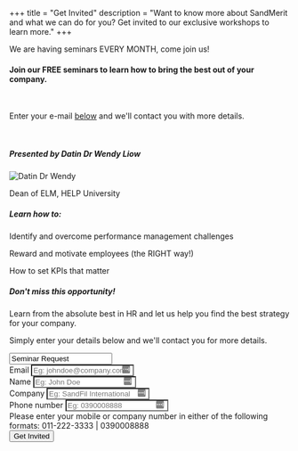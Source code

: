 +++
title = "Get Invited"
description = "Want to know more about SandMerit and what we can do for you? Get invited to our exclusive workshops to learn more."
+++
<div class="message success" data-component="message"> We are having seminars EVERY MONTH, come join us! <span class="close small"></span></div>
<h4>Join our <span class="highlight">FREE</span> seminars to learn how to bring the best out of your company.</h4>
<br/>
<p>Enter your e-mail <a href="#sign-up">below</a> and we'll contact you with more details.</p>

<br/>
<div class="row align-center" id="forum-desc">
<div class="col col-6">
  <h5>Presented by Datin Dr Wendy Liow</h5>
  <img src="/img/profiles/wendy.png" alt="Datin Dr Wendy">
  <br />
  <p>Dean of ELM, HELP University</p>
</div>
<div class="col col-6">
  <h5>Learn how to:</h5>
  <div id="forum-hook">
    <div class="pains">
      <i class="fa fa-check-square-o"></i>
      <p>
        Identify and overcome performance management challenges
      </p>
    </div>
    <div class="pains">
      <i class="fa fa-check-square-o"></i>
      <p>
        Reward and motivate employees (the RIGHT way!)
      </p>
    </div>
    <div class="pains">
      <i class="fa fa-check-square-o"></i>
      <p>
        How to set KPIs that matter
      </p>
    </div>
  </div>
</div>
</div>

<h5>Don't miss this opportunity!</h5>
<p>Learn from the absolute best in HR and let us help you find the best strategy for your company.</p>
<p>Simply enter your details below and we'll contact you for more details.</p>
<form action="https://formspree.io/beatricebockjs@gmail.com" method="POST" class="form form-centered" id="sign-up">
<div class="invisible"><input type="text" name="Submission type" value="Seminar Request"></div>

<div class="form-item">
    <label>Email</label>
    <input type="email" name="(Seminar) email" autocomplete="off" style="background-image: url(&quot;data:image/png;base64,iVBORw0KGgoAAAANSUhEUgAAABAAAAASCAYAAABSO15qAAAAAXNSR0IArs4c6QAAAPhJREFUOBHlU70KgzAQPlMhEvoQTg6OPoOjT+JWOnRqkUKHgqWP4OQbOPokTk6OTkVULNSLVc62oJmbIdzd95NcuGjX2/3YVI/Ts+t0WLE2ut5xsQ0O+90F6UxFjAI8qNcEGONia08e6MNONYwCS7EQAizLmtGUDEzTBNd1fxsYhjEBnHPQNG3KKTYV34F8ec/zwHEciOMYyrIE3/ehKAqIoggo9inGXKmFXwbyBkmSQJqmUNe15IRhCG3byphitm1/eUzDM4qR0TTNjEixGdAnSi3keS5vSk2UDKqqgizLqB4YzvassiKhGtZ/jDMtLOnHz7TE+yf8BaDZXA509yeBAAAAAElFTkSuQmCC&quot;); background-repeat: no-repeat; background-attachment: scroll; background-size: 16px 18px; background-position: 98% 50%; cursor: auto;"  placeholder="Eg: johndoe@company.com" required>
</div>

<div class="form-item">
    <label>Name</label>
    <input type="text" name="(Seminar) name" autocomplete="off" style="background-image: url(&quot;data:image/png;base64,iVBORw0KGgoAAAANSUhEUgAAABAAAAASCAYAAABSO15qAAAAAXNSR0IArs4c6QAAAPhJREFUOBHlU70KgzAQPlMhEvoQTg6OPoOjT+JWOnRqkUKHgqWP4OQbOPokTk6OTkVULNSLVc62oJmbIdzd95NcuGjX2/3YVI/Ts+t0WLE2ut5xsQ0O+90F6UxFjAI8qNcEGONia08e6MNONYwCS7EQAizLmtGUDEzTBNd1fxsYhjEBnHPQNG3KKTYV34F8ec/zwHEciOMYyrIE3/ehKAqIoggo9inGXKmFXwbyBkmSQJqmUNe15IRhCG3byphitm1/eUzDM4qR0TTNjEixGdAnSi3keS5vSk2UDKqqgizLqB4YzvassiKhGtZ/jDMtLOnHz7TE+yf8BaDZXA509yeBAAAAAElFTkSuQmCC&quot;); background-repeat: no-repeat; background-attachment: scroll; background-size: 16px 18px; background-position: 98% 50%; cursor: auto;" placeholder="Eg: John Doe" required>
</div>
<div class="form-item">
    <label>Company</label>
    <input type="text" name="(Seminar) company" autocomplete="off" style="background-image: url(&quot;data:image/png;base64,iVBORw0KGgoAAAANSUhEUgAAABAAAAASCAYAAABSO15qAAAAAXNSR0IArs4c6QAAAPhJREFUOBHlU70KgzAQPlMhEvoQTg6OPoOjT+JWOnRqkUKHgqWP4OQbOPokTk6OTkVULNSLVc62oJmbIdzd95NcuGjX2/3YVI/Ts+t0WLE2ut5xsQ0O+90F6UxFjAI8qNcEGONia08e6MNONYwCS7EQAizLmtGUDEzTBNd1fxsYhjEBnHPQNG3KKTYV34F8ec/zwHEciOMYyrIE3/ehKAqIoggo9inGXKmFXwbyBkmSQJqmUNe15IRhCG3byphitm1/eUzDM4qR0TTNjEixGdAnSi3keS5vSk2UDKqqgizLqB4YzvassiKhGtZ/jDMtLOnHz7TE+yf8BaDZXA509yeBAAAAAElFTkSuQmCC&quot;); background-repeat: no-repeat; background-attachment: scroll; background-size: 16px 18px; background-position: 98% 50%; cursor: auto;" placeholder="Eg: SandFil International" required>
</div>
<div class="form-item">
    <label>Phone number</label>
    <input type="tel" name="(Seminar) phone" autocomplete="off" style="background-image: url(&quot;data:image/png;base64,iVBORw0KGgoAAAANSUhEUgAAABAAAAASCAYAAABSO15qAAAAAXNSR0IArs4c6QAAAPhJREFUOBHlU70KgzAQPlMhEvoQTg6OPoOjT+JWOnRqkUKHgqWP4OQbOPokTk6OTkVULNSLVc62oJmbIdzd95NcuGjX2/3YVI/Ts+t0WLE2ut5xsQ0O+90F6UxFjAI8qNcEGONia08e6MNONYwCS7EQAizLmtGUDEzTBNd1fxsYhjEBnHPQNG3KKTYV34F8ec/zwHEciOMYyrIE3/ehKAqIoggo9inGXKmFXwbyBkmSQJqmUNe15IRhCG3byphitm1/eUzDM4qR0TTNjEixGdAnSi3keS5vSk2UDKqqgizLqB4YzvassiKhGtZ/jDMtLOnHz7TE+yf8BaDZXA509yeBAAAAAElFTkSuQmCC&quot;); background-repeat: no-repeat; background-attachment: scroll; background-size: 16px 18px; background-position: 98% 50%; cursor: auto;" placeholder="Eg: 0390008888" pattern="^(1?)(-| ?)(\()?([0-9]{3})(\)|-| |\)-|\) )?([0-9]{3})(-| )?([0-9]{4}|[0-9]{4})$" required>
    <div class="desc">Please enter your mobile or company number in either of the following formats: 011-222-3333 | 0390008888 </div>
</div>

<input type="submit" value="Get Invited" class="button primary width-100">
</form>

<script>
// URL updates and the element focus is maintained
// originally found via in Update 3 on http://www.learningjquery.com/2007/10/improved-animated-scrolling-script-for-same-page-links

// filter handling for a /dir/ OR /indexordefault.page
function filterPath(string) {
return string
  .replace(/^\//, '')
  .replace(/(index|default).[a-zA-Z]{3,4}$/, '')
  .replace(/\/$/, '');
}

var locationPath = filterPath(location.pathname);
$('a[href*="#"]').each(function () {
var thisPath = filterPath(this.pathname) || locationPath;
var hash = this.hash;
if ($("#" + hash.replace(/#/, '')).length) {
  if (locationPath == thisPath && (location.hostname == this.hostname || !this.hostname) && this.hash.replace(/#/, '')) {
    var $target = $(hash), target = this.hash;
    if (target) {
      $(this).click(function (event) {
        event.preventDefault();
        $('html, body').animate({scrollTop: $target.offset().top}, 1000, function () {
          location.hash = target;
          $target.focus();
          if ($target.is(":focus")){ //checking if the target was focused
            return false;
          }else{
            $target.attr('tabindex','-1'); //Adding tabindex for elements not focusable
            $target.focus(); //Setting focus
          };
        });
      });
    }
  }
}
});
</script>
